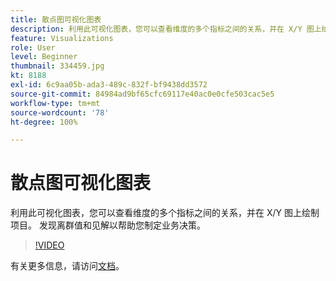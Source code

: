 ```yaml
---
title: 散点图可视化图表
description: 利用此可视化图表，您可以查看维度的多个指标之间的关系，并在 X/Y 图上绘制项目。 发现离群值和见解以帮助您制定业务决策。
feature: Visualizations
role: User
level: Beginner
thumbnail: 334459.jpg
kt: 8188
exl-id: 6c9aa05b-ada3-489c-832f-bf9438dd3572
source-git-commit: 84984ad9bf65cfc69117e40ac0e0cfe503cac5e5
workflow-type: tm+mt
source-wordcount: '78'
ht-degree: 100%

---
```


# 散点图可视化图表

利用此可视化图表，您可以查看维度的多个指标之间的关系，并在 X/Y 图上绘制项目。 发现离群值和见解以帮助您制定业务决策。

>[!VIDEO](https://video.tv.adobe.com/v/334459/?quality=12&learn=on)

有关更多信息，请访问[文档](https://experienceleague.adobe.com/docs/analytics/analyze/analysis-workspace/visualizations/scatterplot.html?lang=zh-Hans)。
